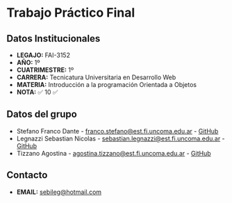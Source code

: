 # Trabajo Práctico Final
## Datos Institucionales
- **LEGAJO:** FAI-3152
- **AÑO:** 1º
- **CUATRIMESTRE:** 1º
- **CARRERA:** Tecnicatura Universitaria en Desarrollo Web
- **MATERIA:** Introducción a la programación Orientada a Objetos
- **NOTA:** :white_check_mark: 10 :white_check_mark:
## Datos del grupo
- Stefano Franco Dante - franco.stefano@est.fi.uncoma.edu.ar - [GitHub](https://github.com/francoDanteStefano)
- Legnazzi Sebastian Nicolas - sebastian.legnazzi@est.fi.uncoma.edu.ar - [GitHub](https://github.com/SebastianLegnazzi)
- Tizzano Agostina - agostina.tizzano@est.fi.uncoma.edu.ar - [GitHub](https://github.com/agostita)
## Contacto
- **EMAIL:** sebileg@hotmail.com
